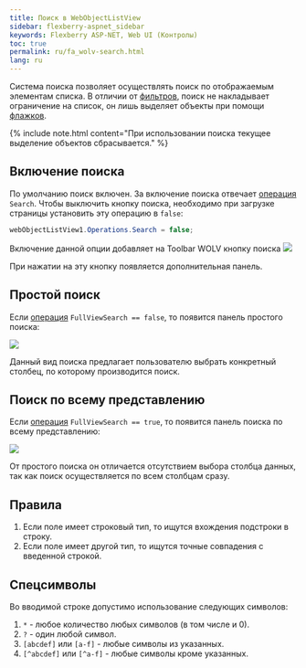 ```yaml
---
title: Поиск в WebObjectListView
sidebar: flexberry-aspnet_sidebar
keywords: Flexberry ASP-NET, Web UI (Контролы)
toc: true
permalink: ru/fa_wolv-search.html
lang: ru
---
```


Система поиска позволяет осуществлять поиск по отображаемым элементам списка. В отличии от [фильтров](fa_wolv-filters.html), поиск не накладывает ограничение на список, он лишь выделяет объекты при помощи [флажков](fa_wolv-check-boxes.html).

{% include note.html content="При использовании поиска текущее выделение объектов сбрасывается." %}

## Включение поиска

По умолчанию поиск включен. За включение поиска отвечает [операция](fa_wolv-operations.html) `Search`. Чтобы выключить кнопку поиска, необходимо при загрузке страницы установить эту операцию в `false`:

```csharp
webObjectListView1.Operations.Search = false;
```

Включение данной опции добавляет на Toolbar WOLV кнопку поиска ![](/images/pages/products/flexberry-aspnet/controls/wolv/wolv-search-btn.png)

При нажатии на эту кнопку появляется дополнительная панель.

## Простой поиск

Если [операция](fa_wolv-operations.html) `FullViewSearch == false`, то появится панель простого поиска:

![](/images/pages/products/flexberry-aspnet/controls/wolv/simple-search.png)

Данный вид поиска предлагает пользователю выбрать конкретный столбец, по которому производится поиск.

## Поиск по всему представлению

Если [операция](fa_wolv-operations.html) `FullViewSearch == true`, то появится панель поиска по всему представлению:

![](/images/pages/products/flexberry-aspnet/controls/wolv/wolv-search-full.png)

От простого поиска он отличается отсутствием выбора столбца данных, так как поиск осуществляется по всем столбцам сразу.

## Правила

1. Если поле имеет строковый тип, то ищутся вхождения подстроки в строку.
2. Если поле имеет другой тип, то ищутся точные совпадения с введенной строкой.

## Спецсимволы

Во вводимой строке допустимо использование следующих символов:

1. `*` - любое количество любых символов (в том числе и 0).
2. `?` - один любой символ.
3. `[abcdef]` или `[a-f]` - любые символы из указанных.
4. `[^abcdef]` или `[^a-f]` - любые символы кроме указанных.
